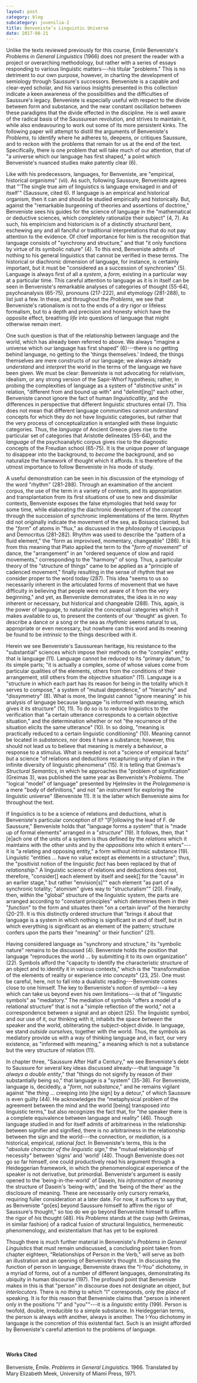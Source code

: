 ```yaml
---
layout: post
category: blog
subcategory: juvenilia-2
title: Benveniste’s Linguistic Universe
date: 2017-08-21
---
```


Unlike the texts reviewed previously for this course, Emile Benveniste's *Problems in General Linguistics* (1966) does not present the reader with a project or overarching methodology, but rather with a series of essays responding to various linguistic matters---his titular "problems." This is no detriment to our own purpose, however, in charting the development of semiology through Saussure's successors. Benveniste is a capable and clear-eyed scholar, and his various insights presented in this collection indicate a keen awareness of the possibilities and the difficulties of Saussure's legacy. Benveniste is especially useful with respect to the divide between form and substance, and the near constant oscillation between these paradigms that the divide effected in the discipline. He is well aware of the radical basis of the Saussurean revolution, and strives to maintain it, while also endeavouring to work out some of its more persistent kinks. The following paper will attempt to distill the arguments of Benveniste's *Problems*, to identify where he adheres to, deepens, or critiques Saussure, and to reckon with the problems that remain for us at the end of the text. Specifically, there is one problem that will take much of our attention, that of "a universe which our language has first shaped," a point which Benveniste's nuanced studies make patently clear (6).

Like with his predecessors, languages, for Benveniste, are "empirical, historical organisms" (vii). As such, following Saussure, Benveniste agrees that "'The single true aim of linguistics is language envisaged in and of itself'" (Saussure, cited 6). If language is an empirical and historical organism, then it can and should be studied empirically and historically. But, against the "remarkable burgeoning of theories and assertions of doctrine," Benveniste sees his guides for the science of language in the "mathematical or deductive sciences, which completely rationalize their subject" (4, 7). As such, his empiricism and historicism is of a distinctly *structural* bent, eschewing any and all fanciful or traditional interpretations that do not pay attention to the evidence. Of chief importance for him is the recognition that language consists of "synchrony and structure," and that "it only functions by virtue of its symbolic nature" (4). To this end, Benveniste admits of nothing to his general linguistics that cannot be verified in these terms. The historical or diachronic dimension of language, for instance, is certainly important, but it must be "considered as a succession of synchronies" (5). Language is always first of all a *system*, a *form,* existing in a particular way at a particular time. This careful attention to language as it is in itself can be seen in Benveniste's remarkable analyses of categories of thought (55-64), psychoanalysis (65-75), pronouns (217-222), and etymology (281-288), to list just a few. In these, and throughout the *Problems*, we see that Benveniste's rationalism is not to the ends of a dry rigor or lifeless formalism, but to a depth and precision and honesty which have the opposite effect, breathing *life* into questions of language that might otherwise remain inert.

One such question is that of the relationship between language and the world, which has already been referred to above. We always "imagine a universe which our language has first shaped" (6)---there is no getting behind language, no getting to the 'things themselves.' Indeed, the things themselves are mere constructs of our language; we always already *understand* and *interpret* the world in the terms of the language we have been given. We must be clear: Benveniste is not advocating for relativism, idealism, or any strong version of the Sapir-Whorf hypothesis; rather, in probing the complexities of language as a system of "*distinctive* units" in relation, "different from and bound up with" and "delimit\[ing\]" each other, Benveniste cannot ignore the fact of human *linguisticallity*, and the differences in perspective that different linguistic structures entail (7). This does not mean that different language communities cannot *understand* concepts for which they do not have linguistic categories, but rather that the very process of conceptualization is entangled with these linguistic categories. Thus, the *language* of Ancient Greece gives rise to the particular set of categories that Aristotle delineates (55-64), and the *language* of the psychoanalytic corpus gives rise to the diagnostic concepts of the Freudian school (65-75). It is the unique power of language to disappear into the background, to *become* the background, and so naturalize the framework of thought which it affords. It is therefore of the utmost importance to follow Benveniste in his mode of study.

A useful demonstration can be seen in his discussion of the etymology of the word "rhythm" (281-288). Through an examination of the ancient corpus, the use of the term in a variety of contexts, and its appropriation and transplantation from its first situations of use to new and dissimilar contexts, Benveniste exposes the false etymologies that held sway for some time, while elaborating the diachronic development of the *concept* through the succession of synchronic implementations of the term. Rhythm did not originally indicate the movement of the sea, as Boisacq claimed, but the "*form*" of atoms in "flux," as discussed in the philosophy of Leucippus and Democritus (281-282). Rhythm was used to describe the "pattern of a fluid element," the "form as improvised, momentary, changeable" (286). It is from this meaning that Plato applied the term to the "*form of movement*" of dance, the "arrangement" in an "ordered sequence of slow and rapid movements," corresponding to the "harmony" of song. Thus, a particular theory of the "structure of things" came to be applied as a "principle of cadenced movement," finally resulting in the sense of rhythm that we consider proper to the word today (287). This idea "seems to us so necessarily inherent in the articulated forms of movement that we have difficulty in believing that people were not aware of it from the very beginning," and yet, as Benveniste demonstrates, the idea is in no way inherent or necessary, but historical and changeable (288). This, again, is the power of language, to naturalize the conceptual categories which it makes available to us, to present the contents of our 'thought' as given. To describe a dance or a song or the sea as *rhythmic* seems natural to us, appropriate or even necessary, but nowhere can this word and its meaning be found to be *intrinsic* to the things described with it.

Herein we see Benveniste's Saussurean heritage, his resistance to the "substantial" sciences which impose their methods on the "complex" entity that is language (11). Language cannot be reduced to its "primary datum," to its simple parts; "it is actually a complex, some of whose values come from particular qualities of the elements, others from the conditions of their arrangement, still others from the objective situation" (11). Language is a "structure in which each part has its reason for being in the totality which it serves to compose," a system of "mutual dependence," of "hierarchy" and "dissymmetry" (8). What is more, the linguist cannot "ignore meaning" in his analysis of language because language "is informed with meaning, which gives it its structure" (10, 11). To do so is to reduce linguistics to the verification that "a certain utterance corresponds to a certain objective situation," and the determination whether or not "the recurrence of the situation elicits the same utterance" (10). In so doing, "meaning is practically reduced to a certain linguistic conditioning" (10). Meaning cannot be located in *substances*, nor does it have a substance; however, this should not lead us to believe that meaning is merely a behaviour, a response to a stimulus. What is needed is not a "science of empirical facts" but a science "of relations and deductions recapturing unity of plan in the infinite diversity of linguistic phenomena" (15). It is telling that Greimas's *Structural Semantics*, in which he approaches the "problem of signification" (Greimas 3), was published the same year as Benveniste's *Problems*. The "logical "model" of language" presented by Hjelmslev in the *Prolegomena* is a mere "body of definitions," and not "an instrument for exploring the linguistic universe" (Benveniste 11). It is the latter which Benveniste aims for throughout the text.

If linguistics is to be a science of relations and deductions, what is Benveniste's particular conception of it? "\[F\]ollowing the lead of F. de Saussure," Benveniste holds that "language forms a *system*" that is "made up of formal elements" arranged in a "*structure*" (19). It follows, then, that "\[e\]ach one of the units of a system is thus defined by the *relations* which it maintains with the other units and by the *oppositions* into which it enters"---it is "a relating and opposing entity," a form without intrinsic substance (19). Linguistic "entities \... have no value except as elements in a structure"; thus, the "positivist notion of the linguistic *fact* has been replaced by that of *relationship*." A linguistic science of relations and deductions does not, therefore, "consider\[\] each element by itself and seek\[\] for the "cause" in an earlier stage," but rather "envision\[s\]"" each element "as part of a synchronic totality; "atomism" gives way to "structuralism"" (20). Finally, then, within the "global" structure of the linguistic system, the parts are arranged according to "constant principles" which determines them in their "*function*" to the form and situates them "on a certain *level*" of the hierarchy (20-21). It is this distinctly ordered structure that "brings it about that language is a system in which nothing is significant in and of itself, but in which everything is significant as an element of the pattern; structure confers upon the parts their "meaning" or their function" (21).

Having considered language as "synchrony and structure," its "symbolic nature" remains to be discussed (4). Benveniste holds the position that language "reproduces the world \... by submitting it to its own organization" (22). Symbols afford the "capacity to identify the characteristic structure of an object and to identify it in various contexts," which is the "transformation of the elements of reality or experience into *concepts*" (23, 25). One must be careful, here, not to fall into a dualistic reading---Benveniste comes close to one himself. The key to Benveniste's notion of symbol---a key which can take us beyond even his own limitations---is that of "linguistic symbols" as "mediatory." The mediation of symbols "offers a model of a relational structure" that is not a "simple reflection of the world," not a correspondence between a signal and an object (25). The linguistic symbol, and our use of it, our thinking with it, inhabits the space *between* the speaker and the world, obliterating the subject-object divide. In language, we stand *outside ourselves*, together with the world. Thus, the symbols as mediatory provide us with a way of thinking language and, in fact, our very existence, as "informed with meaning," a meaning which is not a substance but the very structure of relation (11).

In chapter three, "Saussure After Half a Century," we see Benveniste's debt to Saussure for several key ideas discussed already---that language "*is always a double entity*," that "things do not signify by reason of their substantially being so," that language is a "system" (35-38). For Benveniste, language is, decidedly, a "*form*, not *substance*," and he remains vigilant against "the *thing* \... creeping into \[the sign\] by a detour," of which Saussure is even guilty (44). He acknowledges the "metaphysical problem of the agreement between the mind and the world \[being\] transposed into linguistic terms," but also recognizes the fact that, for "the speaker there is a complete equivalence between language and reality" (46). Though language studied in and for itself admits of arbitrariness in the relationship between signifier and signified, there is no arbitrariness in the relationship between the sign and the world---the connection, or *mediation*, is a historical, empirical, rational *fact*. In Benveniste's terms, this is the "*absolute character of the linguistic sign*," the "mutual relationship of necessity" between 'signs' and 'world' (48). Though Benveniste does not go so far himself, one could productively read his argument through a Heideggerian framework, in which the phenomenological experience of the speaker is not derivative, but primordial. Benveniste's argument is easily opened to the 'being-in-the-world' of Dasein, his *information of meaning* the structure of Dasein's 'being-with,' and the 'being of the there' as the disclosure of meaning. These are necessarily only cursory remarks, requiring fuller consideration at a later date. For now, it suffices to say that, as Benveniste "go\[es\] beyond Saussure himself to affirm the rigor of Saussure's thought," so too do we go beyond Benveniste himself to affirm the rigor of *his* thought (48). His *Problems* stands at the cusp (with Greimas, in similar fashion) of a radical fusion of structural linguistics, hermeneutic phenomenology, and existentialism that has yet to be explored.

Though there is much further material in Benveniste's *Problems in General Linguistics* that must remain undiscussed, a concluding point taken from chapter eighteen, "Relationships of Person in the Verb," will serve as both an illustration and an opening of Benveniste's thought. In discussing the function of person in language, Benveniste draws the "I-You" dichotomy, in a myriad of forms, out of a number of different languages, demonstrating its ubiquity in human discourse (197). The profound point that Benveniste makes in this is that "person" in discourse does not designate an object, but *interlocutors*. There is no *thing* to which "I" corresponds, only the *place* of speaking. It is for this reason that Benveniste claims that "person is inherent only in the positions "I" and "you""---it is a *linguistic* entity (199). Person is twofold, double, irreducible to a simple substance. In Heideggerian terms, the person is always *with* another, always *is* another. The I-You dichotomy in language is the concretion of this existential fact. Such is an insight afforded by Benveniste's careful attention to the problems of language.

<br>

#### Works Cited

Benveniste, Émile. *Problems in General Linguistics.* 1966. Translated by Mary Elizabeth Meek, University of Miami Press, 1971.
